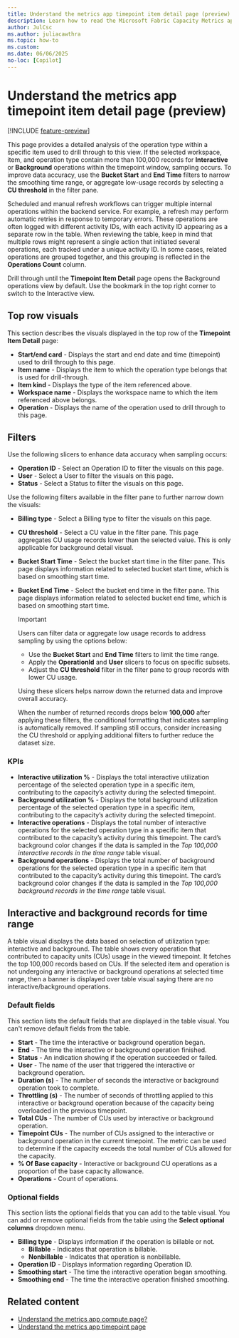 ```yaml
---
title: Understand the metrics app timepoint item detail page (preview)
description: Learn how to read the Microsoft Fabric Capacity Metrics app's Timepoint Item Detail page.
author: JulCsc
ms.author: juliacawthra
ms.topic: how-to
ms.custom:
ms.date: 06/06/2025
no-loc: [Copilot]
---
```


# Understand the metrics app timepoint item detail page (preview)

[!INCLUDE [feature-preview](../includes/feature-preview-note.md)]

This page provides a detailed analysis of the operation type within a specific item used to drill through to this view. If the selected workspace, item, and operation type contain more than 100,000 records for **Interactive** or **Background** operations within the timepoint window, sampling occurs. To improve data accuracy, use the **Bucket Start** and **End Time** filters to narrow the smoothing time range, or aggregate low-usage records by selecting a **CU threshold** in the filter pane.

Scheduled and manual refresh workflows can trigger multiple internal operations within the backend service. For example, a refresh may perform automatic retries in response to temporary errors. These operations are often logged with different activity IDs, with each activity ID appearing as a separate row in the table. When reviewing the table, keep in mind that multiple rows might represent a single action that initiated several operations, each tracked under a unique activity ID. In some cases, related operations are grouped together, and this grouping is reflected in the **Operations Count** column.

Drill through until the **Timepoint Item Detail** page opens the Background operations view by default. Use the bookmark in the top right corner to switch to the Interactive view.

## Top row visuals

This section describes the visuals displayed in the top row of the **Timepoint Item Detail** page:

* **Start/end card** - Displays the start and end date and time (timepoint) used to drill through to this page.
* **Item name** - Displays the item to which the operation type belongs that is used for drill-through.
* **Item kind** - Displays the type of the item referenced above.
* **Workspace name** - Displays the workspace name to which the item referenced above belongs.
* **Operation** - Displays the name of the operation used to drill through to this page.

## Filters

Use the following slicers to enhance data accuracy when sampling occurs:

* **Operation ID** - Select an Operation ID to filter the visuals on this page.
* **User** - Select a User to filter the visuals on this page.
* **Status** - Select a Status to filter the visuals on this page.

Use the following filters available in the filter pane to further narrow down the visuals:

* **Billing type** - Select a Billing type to filter the visuals on this page.
* **CU threshold** - Select a CU value in the filter pane. This page aggregates CU usage records lower than the selected value. This is only applicable for background detail visual.
* **Bucket Start Time** - Select the bucket start time in the filter pane. This page displays information related to selected bucket start time, which is based on smoothing start time.
* **Bucket End Time** - Select the bucket end time in the filter pane. This page displays information related to selected bucket end time, which is based on smoothing start time.

    > [!IMPORTANT]
    > Users can filter data or aggregate low usage records to address sampling by using the options below:
    > * Use the **Bucket Start** and **End Time** filters to limit the time range.
    > * Apply the **OperationId** and **User** slicers to focus on specific subsets.
    > * Adjust the **CU threshold** filter in the filter pane to group records with lower CU usage.
    >
    > Using these slicers helps narrow down the returned data and improve overall accuracy.
    >
    > When the number of returned records drops below **100,000** after applying these filters, the conditional formatting that indicates sampling is automatically removed. If sampling still occurs, consider increasing the CU threshold or applying additional filters to further reduce the dataset size.

### KPIs

* **Interactive utilization %** - Displays the total interactive utilization percentage of the selected operation type in a specific item, contributing to the capacity’s activity during the selected timepoint.
* **Background utilization %** - Displays the total background utilization percentage of the selected operation type in a specific item, contributing to the capacity’s activity during the selected timepoint.
* **Interactive operations** - Displays the total number of interactive operations for the selected operation type in a specific item that contributed to the capacity’s activity during this timepoint. The card’s background color changes if the data is sampled in the _Top 100,000 interactive records in the time range_ table visual.
* **Background operations** - Displays the total number of background operations for the selected operation type in a specific item that contributed to the capacity’s activity during this timepoint. The card’s background color changes if the data is sampled in the _Top 100,000 background records in the time range_ table visual.

## Interactive and background records for time range

A table visual displays the data based on selection of utilization type: interactive and background. The table shows every operation that contributed to capacity units (CUs) usage in the viewed timepoint. It fetches the top 100,000 records based on CUs. If the selected item and operation is not undergoing any interactive or background operations at selected time range, then a banner is displayed over table visual saying there are no interactive/background operations.

### Default fields

This section lists the default fields that are displayed in the table visual. You can't remove default fields from the table.

* **Start** - The time the interactive or background operation began.
* **End** - The time the interactive or background operation finished.
* **Status** - An indication showing if the operation succeeded or failed.
* **User** - The name of the user that triggered the interactive or background operation.
* **Duration (s)** - The number of seconds the interactive or background operation took to complete.
* **Throttling (s)** - The number of seconds of throttling applied to this interactive or background operation because of the capacity being overloaded in the previous timepoint.
* **Total CUs** - The number of CUs used by interactive or background operation.
* **Timepoint CUs** - The number of CUs assigned to the interactive or background operation in the current timepoint. The metric can be used to determine if the capacity exceeds the total number of CUs allowed for the capacity.
* **% Of Base capacity** - Interactive or background CU operations as a proportion of the base capacity allowance.
* **Operations** - Count of operations.
  
### Optional fields

This section lists the optional fields that you can add to the table visual. You can add or remove optional fields from the table using the **Select optional columns** dropdown menu.

* **Billing type** - Displays information if the operation is billable or not.
  - **Billable** - Indicates that operation is billable.
  - **Nonbillable** - Indicates that operation is nonbillable.
* **Operation ID** - Displays information regarding Operation ID.
* **Smoothing start** - The time the interactive operation began smoothing.
* **Smoothing end** - The time the interactive operation finished smoothing.

## Related content

* [Understand the metrics app compute page?](metrics-app-compute-page.md)
* [Understand the metrics app timepoint page](metrics-app-timepoint-page.md)
